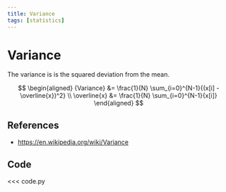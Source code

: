 ```yaml
---
title: Variance
tags: [statistics]
---
```


# Variance

The variance is is the squared deviation from the mean.

$$
\begin{aligned}
{Variance} &= \frac{1}{N} \sum_{i=0}^{N-1}{(x[i] - \overline{x})^2} \\
\overline{x} &= \frac{1}{N} \sum_{i=0}^{N-1}{x[i]}
\end{aligned}
$$

## References

- https://en.wikipedia.org/wiki/Variance

## Code

<<< code.py
